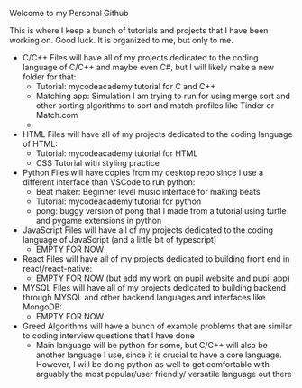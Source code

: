 Welcome to my Personal Github

This is where I keep a bunch of tutorials and projects that I have been working on. Good luck. It is organized to me, but only to me. 

- C/C++ Files will have all of my projects dedicated to the coding language of C/C++ and maybe even C#, but I will likely make a new folder for that:
  - Tutorial: mycodeacademy tutorial for C and C++ 
  - Matching app: Simulation I am trying to run for using merge sort and other sorting algorithms to sort and match profiles like Tinder or Match.com
  - 
- HTML Files will have all of my projects dedicated to the coding language of HTML:
  - Tutorial: mycodeacademy tutorial for HTML 
  - CSS Tutorial with styling practice
- Python Files will have copies from my desktop repo since I use a different interface than VSCode to run python: 
  - Beat maker: Beginner level music interface for making beats
  - Tutorial: mycodeacademy tutorial for python
  - pong: buggy version of pong that I made from a tutorial using turtle and pygame extensions in python
- JavaScript Files will have all of my projects dedicated to the coding language of JavaScript (and a little bit of typescript)
  - EMPTY FOR NOW 
- React Files will have all of my projects dedicated to building front end in react/react-native:
  - EMPTY FOR NOW (but add my work on pupil website and pupil app) 
- MYSQL Files will have all of my projects dedicated to building backend through MYSQL and other backend languages and interfaces like MongoDB:
  - EMPTY FOR NOW
- Greed Algorithms will have a bunch of example problems that are similar to coding interview questions that I have done 
  - Main language will be python for some, but C/C++ will also be another language I use, since it is crucial to have a core language. However, I will be doing python as well to get comfortable with arguably the most popular/user friendly/ versatile language out there 

